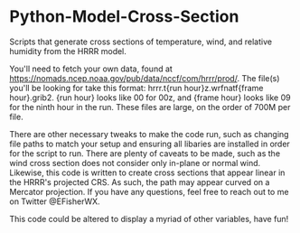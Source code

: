 # Python-Model-Cross-Section
Scripts that generate cross sections of temperature, wind, and relative humidity from the HRRR model.

You'll need to fetch your own data, found at https://nomads.ncep.noaa.gov/pub/data/nccf/com/hrrr/prod/. The file(s) you'll be looking for take this format: hrrr.t{run hour}z.wrfnatf{frame hour}.grib2. {run hour} looks like 00 for 00z, and {frame hour} looks like 09 for the ninth hour in the run. These files are large, on the order of 700M per file.

There are other necessary tweaks to make the code run, such as changing file paths to match your setup and ensuring all libaries are installed in order for the script to run. There are plenty of caveats to be made, such as the wind cross section does not consider only in-plane or normal wind. Likewise, this code is written to create cross sections that appear linear in the HRRR's projected CRS. As such, the path may appear curved on a Mercator projection. If you have any questions, feel free to reach out to me on Twitter @EFisherWX.

This code could be altered to display a myriad of other variables, have fun!
